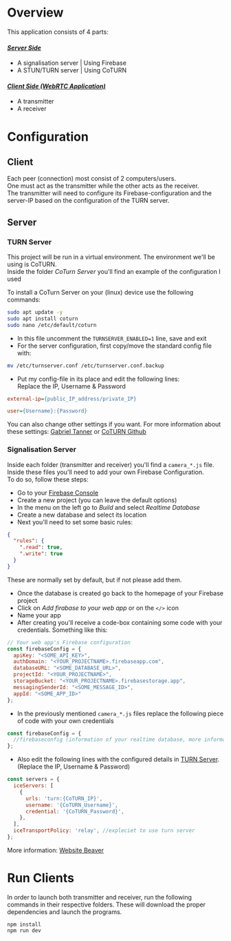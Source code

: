 # Overview
This application consists of 4 parts:
#### <ins> *Server Side* </ins>
- A signalisation server | Using Firebase
- A STUN/TURN server | Using CoTURN
#### <ins> *Client Side (WebRTC Application)* </ins>
- A transmitter
- A receiver

# Configuration
## Client
Each peer (connection) most consist of 2 computers/users.  
One must act as the transmitter while the other acts as the receiver.  
The transmitter will need to configure its Firebase-configuration and the server-IP based on the configuration of the TURN server.

## Server
### TURN Server
This project will be run in a virtual environment. The environment we'll be using is CoTURN.  
Inside the folder *CoTurn Server* you'll find an example of the configuration I used

To install a CoTurn Server on your (linux) device use the following commands:
```sh
sudo apt update -y
sudo apt install coturn
sudo nano /etc/default/coturn
```
- In this file uncomment the `TURNSERVER_ENABLED=1` line, save and exit
- For the server configuration, first copy/move the standard config file with:
```sh
mv /etc/turnserver.conf /etc/turnserver.conf.backup
```
- Put my config-file in its place and edit the following lines:  
Replace the IP, Username & Password
```ini
external-ip={public_IP_address/private_IP}
```
```ini
user={Username}:{Password}
```

You can also change other settings if you want.
For more information about these settings: [Gabriel Tanner](https://gabrieltanner.org/blog/turn-server/) or [CoTURN Github](https://github.com/coturn/coturn)

### Signalisation Server
Inside each folder (transmitter and receiver) you'll find a `camera_*.js` file. Inside these files you'll need to add your own Firebase Configuration.  
To do so, follow these steps:
- Go to your [Firebase Console](https://console.firebase.google.com/)
- Create a new project (you can leave the default options)
- In the menu on the left go to *Build* and select *Realtime Database*
- Create a new database and select its location
- Next you'll need to set some basic rules:
```json
{
  "rules": {
    ".read": true,
    ".write": true
  }
}
```
These are normally set by default, but if not please add them.

- Once the database is created go back to the homepage of your Firebase project
- Click on *Add firabase to your web app* or on the `</>` icon
- Name your app
- After creating you'll receive a code-box containing some code with your credentials. Something like this:
```js
// Your web app's Firebase configuration
const firebaseConfig = {
  apiKey: "<SOME_API_KEY>",
  authDomain: "<YOUR_PROJECTNAME>.firebaseapp.com",
  databaseURL: "<SOME_DATABASE_URL>",
  projectId: "<YOUR_PROJECTNAME>",
  storageBucket: "<YOUR_PROJECTNAME>.firebasestorage.app",
  messagingSenderId: "<SOME_MESSAGE_ID>",
  appId: "<SOME_APP_ID>"
};
```
- In the previously mentioned `camera_*.js` files replace the following piece of code with your own credentials
```js
const firebaseConfig = {
  //firebaseconfig (information of your realtime database, more information readme)
};
```
- Also edit the following lines with the configured details in [TURN Server](#turn-server). (Replace the IP, Username & Password)
```js
const servers = {
  iceServers: [
    {
      urls: 'turn:{CoTURN_IP}',
      username: '{CoTURN_Username}',
      credential: '{CoTURN_Password}',
    },
  ],
  iceTransportPolicy: 'relay', //expleciet to use turn server
};
```

More information: [Website Beaver](https://websitebeaver.com/insanely-simple-webrtc-video-chat-using-firebase-with-codepen-demo)

# Run Clients
In order to launch both transmitter and receiver, run the following commands in their respective folders.
These will download the proper dependencies and launch the programs.
```
npm install
npm run dev
```